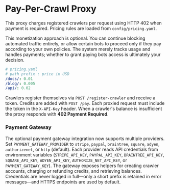 # Pay-Per-Crawl Proxy

This proxy charges registered crawlers per request using HTTP 402 when payment is required. Pricing rules are loaded from `config/pricing.yaml`.

This monetization approach is optional. You can continue blocking automated
traffic entirely, or allow certain bots to proceed only if they pay according to
your own policies. The system merely tracks usage and handles payments; whether
to grant paying bots access is ultimately your decision.

```yaml
# pricing.yaml
# path prefix : price in USD
/docs/: 0.01
/blog/: 0.005
/api/: 0.02
```

Crawlers register themselves via `POST /register-crawler` and receive a token. Credits are added with `POST /pay`. Each proxied request must include the token in the `X-API-Key` header. When a crawler's balance is insufficient the proxy responds with **402 Payment Required**.

### Payment Gateway

The optional payment gateway integration now supports multiple providers. Set
`PAYMENT_GATEWAY_PROVIDER` to `stripe`, `paypal`, `braintree`, `square`,
`adyen`, `authorizenet`, or `http` (default). Each provider reads API
credentials from environment variables (`STRIPE_API_KEY`, `PAYPAL_API_KEY`,
`BRAINTREE_API_KEY`, `SQUARE_API_KEY`, `ADYEN_API_KEY`,
`AUTHORIZE_NET_API_KEY`, or `PAYMENT_GATEWAY_KEY`). The gateway exposes helpers for
creating crawler accounts, charging or refunding credits, and retrieving
balances. Credentials are never logged in full—only a short prefix is retained
in error messages—and HTTPS endpoints are used by default.
